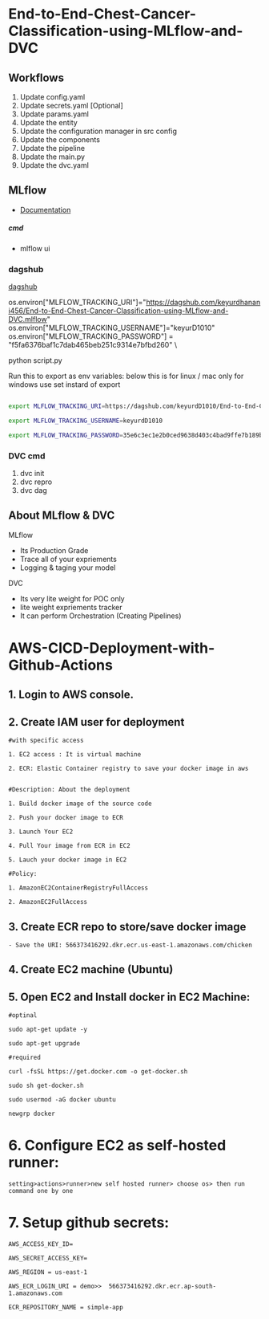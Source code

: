 # End-to-End-Chest-Cancer-Classification-using-MLflow-and-DVC

## Workflows

1. Update config.yaml
2. Update secrets.yaml [Optional]
3. Update params.yaml
4. Update the entity
5. Update the configuration manager in src config
6. Update the components
7. Update the pipeline
8. Update the main.py
9. Update the dvc.yaml

## MLflow

- [Documentation](https://mlflow.org/docs/latest/index.html)

##### cmd

- mlflow ui

### dagshub

[dagshub](https://dagshub.com/)

os.environ["MLFLOW_TRACKING_URI"]="https://dagshub.com/keyurdhanani456/End-to-End-Chest-Cancer-Classification-using-MLflow-and-DVC.mlflow"
\
os.environ["MLFLOW_TRACKING_USERNAME"]="keyurD1010" \
os.environ["MLFLOW_TRACKING_PASSWORD"] = "f5fa6376baf1c7dab465beb251c9314e7bfbd260" \

python script.py

Run this to export as env variables:
below this is for linux / mac only for windows use set instard of export

```bash

export MLFLOW_TRACKING_URI=https://dagshub.com/keyurdD1010/End-to-End-Chest-Cancer-Classification-using-MLflow-and-DVC.mlflow

export MLFLOW_TRACKING_USERNAME=keyurdD1010

export MLFLOW_TRACKING_PASSWORD=35e6c3ec1e2b0ced9638d403c4bad9ffe7b189be

```

### DVC cmd

1. dvc init
2. dvc repro
3. dvc dag

## About MLflow & DVC

MLflow

- Its Production Grade
- Trace all of your expriements
- Logging & taging your model

DVC

- Its very lite weight for POC only
- lite weight expriements tracker
- It can perform Orchestration (Creating Pipelines)

# AWS-CICD-Deployment-with-Github-Actions

## 1. Login to AWS console.

## 2. Create IAM user for deployment

    #with specific access

    1. EC2 access : It is virtual machine

    2. ECR: Elastic Container registry to save your docker image in aws


    #Description: About the deployment

    1. Build docker image of the source code

    2. Push your docker image to ECR

    3. Launch Your EC2

    4. Pull Your image from ECR in EC2

    5. Lauch your docker image in EC2

    #Policy:

    1. AmazonEC2ContainerRegistryFullAccess

    2. AmazonEC2FullAccess

## 3. Create ECR repo to store/save docker image

    - Save the URI: 566373416292.dkr.ecr.us-east-1.amazonaws.com/chicken

## 4. Create EC2 machine (Ubuntu)

## 5. Open EC2 and Install docker in EC2 Machine:

    #optinal

    sudo apt-get update -y

    sudo apt-get upgrade

    #required

    curl -fsSL https://get.docker.com -o get-docker.sh

    sudo sh get-docker.sh

    sudo usermod -aG docker ubuntu

    newgrp docker

# 6. Configure EC2 as self-hosted runner:

    setting>actions>runner>new self hosted runner> choose os> then run command one by one

# 7. Setup github secrets:

    AWS_ACCESS_KEY_ID=

    AWS_SECRET_ACCESS_KEY=

    AWS_REGION = us-east-1

    AWS_ECR_LOGIN_URI = demo>>  566373416292.dkr.ecr.ap-south-1.amazonaws.com

    ECR_REPOSITORY_NAME = simple-app
